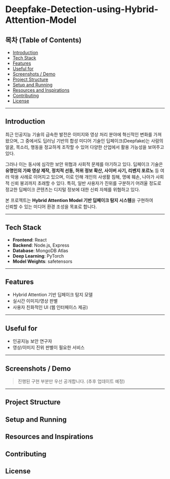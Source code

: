 # Deepfake-Detection-using-Hybrid-Attention-Model

## 목차 (Table of Contents)
- [Introduction](#introduction)
- [Tech Stack](#tech-stack)
- [Features](#features)
- [Useful for](#useful-for)
- [Screenshots / Demo](#screenshots--demo)
- [Project Structure](#project-structure)
- [Setup and Running](#setup-and-running)
- [Resources and Inspirations](#resources-and-inspirations)
- [Contributing](#contributing)
- [License](#license)

---

## Introduction

최근 인공지능 기술의 급속한 발전은 이미지와 영상 처리 분야에 혁신적인 변화를 가져왔으며, 그 중에서도 딥러닝 기반의 합성 미디어 기술인 딥페이크(Deepfake)는 사람의 얼굴, 목소리, 행동을 정교하게 조작할 수 있어 다양한 산업에서 활용 가능성을 보여주고 있다.

그러나 이는 동시에 심각한 보안 위협과 사회적 문제를 야기하고 있다. 딥페이크 기술은 **유명인의 가짜 영상 제작, 정치적 선동, 허위 정보 확산, 사이버 사기, 리벤지 포르노** 등 여러 악용 사례로 이어지고 있으며, 이로 인해 개인의 사생활 침해, 명예 훼손, 나아가 사회적 신뢰 붕괴까지 초래할 수 있다. 특히, 일반 사용자가 진위를 구분하기 어려울 정도로 정교한 딥페이크 콘텐츠는 디지털 정보에 대한 신뢰 자체를 위협하고 있다.

본 프로젝트는 **Hybrid Attention Model 기반 딥페이크 탐지 시스템**을 구현하여  
신뢰할 수 있는 미디어 환경 조성을 목표로 합니다.

---

## Tech Stack
- **Frontend**: React
- **Backend**: Node.js, Express  
- **Database**: MongoDB Atlas  
- **Deep Learning**: PyTorch
- **Model Weights**: safetensors  

---

## Features
- Hybrid Attention 기반 딥페이크 탐지 모델
- 실시간 이미지/영상 판별
- 사용자 친화적인 UI (웹 인터페이스 제공)

---

## Useful for
- 인공지능 보안 연구자
- 영상/이미지 진위 판별이 필요한 서비스

---

## Screenshots / Demo
> 진행된 구현 부분만 우선 공개합니다. (추후 업데이트 예정)


---


## Project Structure

## Setup and Running

## Resources and Inspirations

## Contributing

## License
